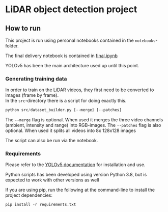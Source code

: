 # LiDAR object detection project

## How to run

This project is run using personal notebooks contained in the `notebooks`-folder.

The final delivery notebook is contained in [final.ipynb](notebooks/final.ipynb)

YOLOv5 has been the main architecture used up until this point.

### Generating training data

In order to train on the LiDAR videos, they first need to be converted to images (frame by frame).  
In the `src`-directory there is a script for doing exactly this.

```python
python src/dataset_builder.py [--merge] [--patches]
```

The `--merge` flag is optional. When used it merges the three video channels (ambient, intensity and range) into RGB-images.
The `--patches` flag is also optional. When used it splits all videos into 8x 128x128 images

The script can also be run via the notebook.

### Requirements

Please refer to the [YOLOv5 documentation](https://github.com/ultralytics/yolov5) for installation and use.

Python scripts has been developed using version Python 3.8, but is expected to work with other versions as well

If you are using pip, run the following at the command-line to install the project dependencies:

```shell
pip install -r requirements.txt
```
